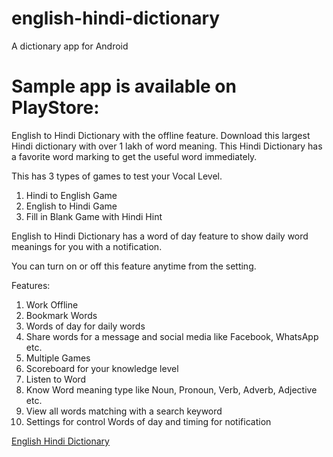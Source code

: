 # english-hindi-dictionary
A dictionary app for Android



# Sample app is available on PlayStore:

English to Hindi Dictionary with the offline feature.
Download this largest Hindi dictionary with over 1 lakh of word meaning.
This Hindi Dictionary has a favorite word marking to get the useful word immediately.

This has 3 types of games to test your Vocal Level.

1. Hindi to English Game
2. English to Hindi Game
3. Fill in Blank Game with Hindi Hint

English to Hindi Dictionary has a word of day feature to show daily word meanings for you with a notification.

You can turn on or off this feature anytime from the setting.

Features:

1. Work Offline
2. Bookmark Words
3. Words of day for daily words
4. Share words for a message and social media like Facebook, WhatsApp etc.
5. Multiple Games
6. Scoreboard for your knowledge level
7. Listen to Word
8. Know Word meaning type like Noun, Pronoun, Verb, Adverb, Adjective etc.
9. View all words matching with a search keyword
10. Settings for control Words of day and timing for notification

[English Hindi Dictionary](https://play.google.com/store/apps/details?id=com.hindi.dictionary)
